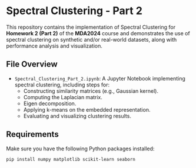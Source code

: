 # Spectral Clustering - Part 2

This repository contains the implementation of Spectral Clustering for **Homework 2 (Part 2)** of the **MDA2024** course and demonstrates the use of spectral clustering on synthetic and/or real-world datasets, along with performance analysis and visualization.

##  File Overview

- `Spectral_Clustering_Part_2.ipynb`: 
  A Jupyter Notebook implementing spectral clustering, including steps for:
  - Constructing similarity matrices (e.g., Gaussian kernel).
  - Computing the Laplacian matrix.
  - Eigen decomposition.
  - Applying k-means on the embedded representation.
  - Evaluating and visualizing clustering results.

##  Requirements

Make sure you have the following Python packages installed:

```bash
pip install numpy matplotlib scikit-learn seaborn

